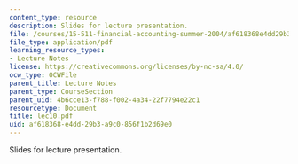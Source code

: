 ```yaml
---
content_type: resource
description: Slides for lecture presentation.
file: /courses/15-511-financial-accounting-summer-2004/af618368e4dd29b3a9c0856f1b2d69e0_lec10.pdf
file_type: application/pdf
learning_resource_types:
- Lecture Notes
license: https://creativecommons.org/licenses/by-nc-sa/4.0/
ocw_type: OCWFile
parent_title: Lecture Notes
parent_type: CourseSection
parent_uid: 4b6cce13-f788-f002-4a34-22f7794e22c1
resourcetype: Document
title: lec10.pdf
uid: af618368-e4dd-29b3-a9c0-856f1b2d69e0
---
```

Slides for lecture presentation.